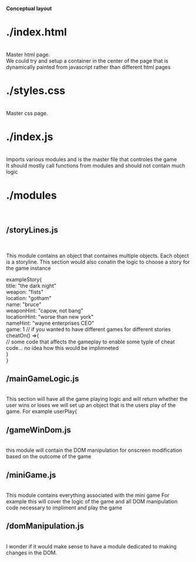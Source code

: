 <b>Conceptual layout </b><br>

<h1>./index.html </h1><br>
  Master html page. <br>
  We could try and setup a container in the center of the page that is dynamically painted from javascript
  rather than different html pages
 

<h1>./styles.css </h1><br>
  Master css page. <br>
 

<h1>./index.js </h1><br>
  Imports various modules and is the master file that controles the game <br>
  It should mostly call functions from modules and should not contain much logic <br>
  
<h1>./modules </h1><br>
    <h2> /storyLines.js </h2> <br>
     <p> This module contains an object that containes multiple objects. Each object is a storyline. This section would also 
      conatin the logic to choose a story for the game instance </p>
        exampleStory{ <br>
            title: "the dark night" <br>
            weapon: "fists" <br>
            location: "gotham" <br>
            name: "bruce" <br>
            weaponHint: "capow, not bang" <br>
            locationHint: "worse than new york" <br>
            nameHint: "wayne enterprises CEO" <br>
            game: 1  // if you wanted to have different games for different stories <br>
            cheatOn() =>{ <br>
            // some code that affects the gameplay to enable some typle of cheat code... no idea how this would be implimneted <br>
            } <br>
        }<br>
   <h2> /mainGameLogic.js </h2> <br>
     This section will have all the game playing logic and will return whether the user wins or loses
     we will set up an object that is the users play of the game. For example
     userPlay{
        
   <h2> /gameWinDom.js </h2> <br>
     this module will contain the DOM manipulation for onscreen modification based on the outcome of the game
   <h2>  /miniGame.js </h2> <br>
      This module contains everything associated with the mini game
      For example this will cover the logic of the game and all DOM manipulation code necessary to 
      impliment and play the game
    <h2> /domManipulation.js </h2> <br>
      I wonder if it would make sense to have a module dedicated to making changes in the DOM.
      
     
      
